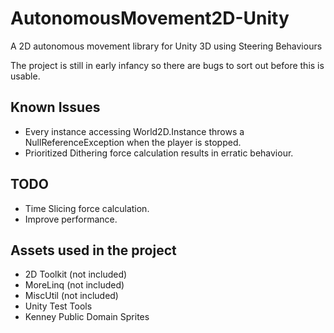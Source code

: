 # AutonomousMovement2D-Unity
A 2D autonomous movement library for Unity 3D using Steering Behaviours

The project is still in early infancy so there are bugs to sort out before this is usable.

## Known Issues

- Every instance accessing World2D.Instance throws a NullReferenceException when the player is
  stopped.  
- Prioritized Dithering force calculation results in erratic behaviour.

## TODO

- Time Slicing force calculation.
- Improve performance.

## Assets used in the project

- 2D Toolkit (not included)
- MoreLinq (not included)
- MiscUtil (not included)
- Unity Test Tools
- Kenney Public Domain Sprites
